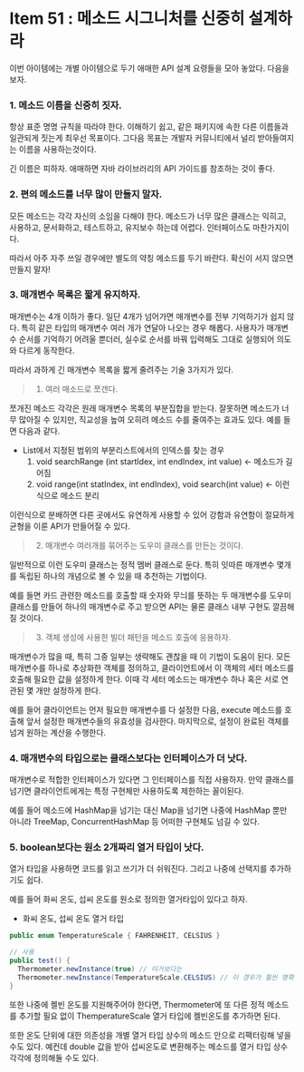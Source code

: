 # Item 51 :  메소드 시그니처를 신중히 설계하라

이번 아이템에는 개별 아이템으로 두기 애매한 API 설계 요령들을 모아 놓았다. 다음을 보자.



### 1. 메소드 이름을 신중히 짓자.

항상 표준 명명 규칙을 따라야 한다. 이해하기 쉽고, 같은 패키지에 속한 다른 이름들과 일관되게 짓는게 최우선 목표이다. 그다음 목표는 개발자 커뮤니티에서 널리 받아들여지는 이름을 사용하는것이다.

긴 이름은 피하자. 애매하면 자바 라이브러리의 API 가이드를 참조하는 것이 좋다.



### 2. 편의 메소드를 너무 많이 만들지 말자.

모든 메소드는 각각 자신의 소임을 다해야 한다. 메소드가 너무 많은 클래스는 익히고, 사용하고, 문서화하고, 테스트하고, 유지보수 하는데 어렵다. 인터페이스도 마찬가지이다.

따라서 아주 자주 쓰일 경우에만 별도의 약칭 메소드를 두기 바란다. 확신이 서지 않으면 만들지 말자!



### 3. 매개변수 목록은 짧게 유지하자.

매개변수는 4개 이하가 좋다. 일단 4개가 넘어가면 매개변수를 전부 기억하기가 쉽지 않다. 특히 같은 타입의 매개변수 여러 개가 연달아 나오는 경우 해롭다. 사용자가 매개변수 순서를 기억하기 어려울 뿐더러, 실수로 순서를 바꿔 입력해도 그대로 실행되어 의도와 다르게 동작한다.

따라서 과하게 긴 매개변수 목록을 짧게 줄려주는 기술 3가지가 있다.

> 1. 여러 매소드로 쪼갠다.

쪼개진 메소드 각각은 원래 매개변수 목록의 부분집합을 받는다. 잘못하면 메소드가 너무 많아질 수 있지만, 직교성을 높여 오히려 메소드 수를 줄여주는 효과도 있다. 예를 들면 다음과 같다.

* List에서 지정된 범위의 부분리스트에서의 인덱스를 찾는 경우
  1. void searchRange (int startIdex, int endIndex, int value) <- 메소드가 길어짐
  2. void range(int statIndex, int endIndex), void search(int value) <- 이런식으로 메소드 분리

이런식으로 분배하면 다른 곳에서도 유연하게 사용할 수 있어 강함과 유연함이 절묘하게 균형을 이룬 API가 만들어질 수 있다.

> 2. 매개변수 여러개를 묶어주는 도우미 클래스를 만든는 것이다.

일반적으로 이런 도우미 클래스는 정적 멤버 클래스로 둔다. 특히 잇따른 매개변수 몇개를 독립된 하나의 개념으로 볼 수 있을 때 추천하는 기법이다.

예를 들면 카드 관련한 메소드를 호출할 때 숫자와 무늬를 뜻하는 두 매개변수를 도우미 클래스를 만들어 하나의 매개변수로 주고 받으면 API는 물론 클래스 내부 구현도 깔끔해 질 것이다.

> 3. 객체 생성에 사용한 빌더 패턴을 메소드 호출에 응용하자.

매개변수가 많을 때, 특히 그중 일부는 생략해도 괜찮을 때 이 기법이 도움이 된다. 모든 매개변수를 하나로 추상화한 객체를 정의하고, 클라이언트에서 이 객체의 세터 메소드를 호출해 필요한 값을 설정하게 한다. 이때 각 세터 메소드는 매개변수 하나 혹은 서로 연관된 몇 개만 설정하게 한다.

예를 들어 클라이언트는 먼저 필요한 매개변수를 다 설정한 다음, execute 메소드를 호출해 앞서 설정한 매개변수들의 유효성을 검사한다. 마지막으로, 설정이 완료된 객체를 넘겨 원하는 계산을 수행한다.



### 4. 매개변수의 타입으로는 클래스보다는 인터페이스가 더 낫다.

매개변수로 적합한 인터페이스가 있다면 그 인터페이스를 직접 사용하자. 만약 클래스를 넘기면 클라이언트에게는 특정 구현체만 사용하도록 제한하는 꼴이된다.

예를 들어 메소드에 HashMap을 넘기는 대신 Map을 넘기면 나중에 HashMap 뿐만 아니라 TreeMap, ConcurrentHashMap 등 어떠한 구현체도 넘길 수 있다. 



### 5. boolean보다는 원소 2개짜리 열거 타입이 낫다.

열거 타입을 사용하면 코드를 읽고 쓰기가 더 쉬워진다. 그리고 나중에 선택지를 추가하기도 쉽다.

예를 들어 화씨 온도, 섭씨 온도를 원소로 정의한 열거타입이 있다고 하자.

* 화씨 온도, 섭씨 온도 열거 타입

```java
public enum TemperatureScale { FAHRENHEIT, CELSIUS }

// 사용
public test() {
  Thermometer.newInstance(true) // 이거보다는
  Thermometer.newInstance(TemperatureScale.CELSIUS) // 이 경우가 훨씬 명확히 알려준다.
}
```

또한 나중에 켈빈 온도를 지원해주어야 한다면, Thermometer에 또 다른 정적 메소드를 추가할 필요 없이 ThemperatureScale 열거 타입에 켈빈온도를 추가하면 된다.

또한 온도 단위에 대한 의존성을 개별 열거 타입 상수의 메소드 안으로 리팩터링해 넣을 수도 있다. 예컨데 double 값을 받아 섭씨온도로 변환해주는 메소드를 열거 타입 상수 각각에 정의해둘 수도 있다.

